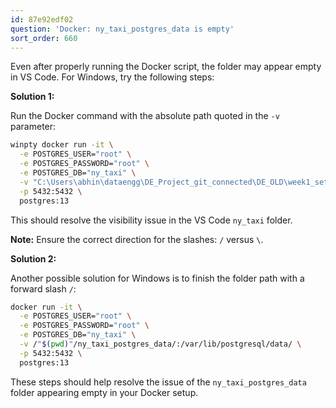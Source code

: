 ```yaml
---
id: 87e92edf02
question: 'Docker: ny_taxi_postgres_data is empty'
sort_order: 660
---
```


Even after properly running the Docker script, the folder may appear empty in VS Code. For Windows, try the following steps:

**Solution 1:**

Run the Docker command with the absolute path quoted in the `-v` parameter:

```bash
winpty docker run -it \
  -e POSTGRES_USER="root" \
  -e POSTGRES_PASSWORD="root" \
  -e POSTGRES_DB="ny_taxi" \
  -v "C:\Users\abhin\dataengg\DE_Project_git_connected\DE_OLD\week1_set_up\docker_sql/ny_taxi_postgres_data:/var/lib/postgresql/data" \
  -p 5432:5432 \
  postgres:13
```

This should resolve the visibility issue in the VS Code `ny_taxi` folder.

**Note:** Ensure the correct direction for the slashes: `/` versus `\`.

**Solution 2:**

Another possible solution for Windows is to finish the folder path with a forward slash `/`:

```bash
docker run -it \
  -e POSTGRES_USER="root" \
  -e POSTGRES_PASSWORD="root" \
  -e POSTGRES_DB="ny_taxi" \
  -v /"$(pwd)"/ny_taxi_postgres_data/:/var/lib/postgresql/data/ \
  -p 5432:5432 \
  postgres:13
```

These steps should help resolve the issue of the `ny_taxi_postgres_data` folder appearing empty in your Docker setup.